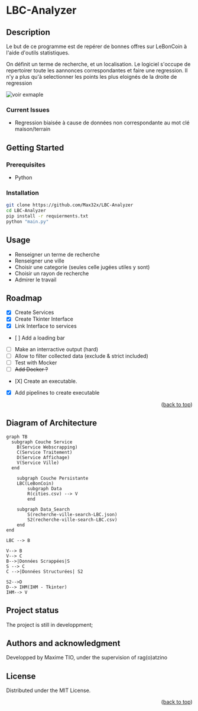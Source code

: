 # LBC-Analyzer




<!-- DESCRIPTION -->
## Description
Le but de ce programme est de repérer de bonnes offres sur LeBonCoin à l'aide d'outils statistiques.

On définit un terme de recherche, et un localisation. Le logiciel s'occupe de repertoirer toute les aannonces correspondantes et faire une regression.
Il n'y a plus qu'à selectionner les points les plus eloignés de la droite de regression

![voir exmaple](https://img001.prntscr.com/file/img001/tfl2GI40TgaUAZHHj8mn8w.png)



### Current Issues

- Regression biaisée à cause de données non correspondante au mot clé maison/terrain


<!-- GETTING STARTED -->
## Getting Started

### Prerequisites

- Python


### Installation

   ```bash
   git clone https://github.com/Max32x/LBC-Analyzer
   cd LBC-Analyzer
   pip install -r requierments.txt
   python "main.py" 
   ```


<!-- USAGE EXAMPLES -->
## Usage

- Renseigner un terme de recherche
- Renseigner une ville
- Choisir une categorie (seules celle jugées utiles y sont)
- Choisir un rayon de recherche
- Admirer le travail

<!-- ROADMAP -->
## Roadmap

- [x] Create Services 
- [X] Create Tkinter Interface
- [X] Link Interface to services
- [ ] Add a loading bar
- [ ] Make an interractive output (hard)
- [ ] Allow to filter collected data (exclude & strict included)
- [ ] Test with Mocker
- [ ] <del>Add Docker ?</del>
- [X] Create an executable.
- [X] Add pipelines to create executable




<p align="right">(<a href="#readme-top">back to top</a>)</p>


<!-- Diagram -->
## Diagram of Architecture

```mermaid
graph TB
  subgraph Couche Service
    B(Service Webscrapping)
    C(Service Traitement) 
    D(Service Affichage)
    V(Service Ville)
  end

    subgraph Couche Persistante
    LBC(LeBonCoin)
        subgraph Data
        R(cities.csv) --> V
        end

    subgraph Data_Search
        S(recherche-ville-search-LBC.json)
        S2(recherche-ville-search-LBC.csv)
    end
end

LBC --> B

V--> B
V--> C
B-->|Données Scrappées|S
S --> C
C -->|Données Structurées| S2

S2-->D
D--> IHM(IHM - Tkinter)
IHM--> V
```


## Project status
The project is still in developpment;




## Authors and acknowledgment

Developped by Maxime TIO, under the supervision of rag(o)atzino





<!-- LICENSE -->
## License

Distributed under the MIT License.

<p align="right">(<a href="#readme-top">back to top</a>)</p>







